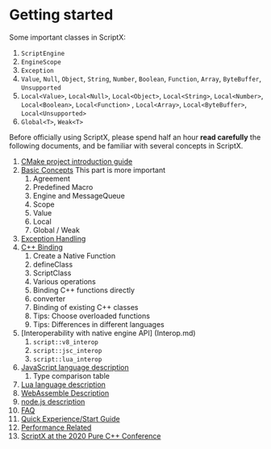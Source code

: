 # Getting started

Some important classes in ScriptX:
1. `ScriptEngine`
2. `EngineScope`
2. `Exception`
3. `Value`, `Null`, `Object`, `String`, `Number`, `Boolean`, `Function`, `Array`, `ByteBuffer`, `Unsupported`
4. `Local<Value>`, `Local<Null>`, `Local<Object>`, `Local<String>`, `Local<Number>`, `Local<Boolean>`, `Local<Function>` , `Local<Array>`, `Local<ByteBuffer>`, `Local<Unsupported>`
5. `Global<T>`, `Weak<T>`

Before officially using ScriptX, please spend half an hour **read carefully** the following documents, and be familiar with several concepts in ScriptX.

1. [CMake project introduction guide](ImportScriptX.md)
2. [Basic Concepts](Basics.md) This part is more important
   1. Agreement
   1. Predefined Macro
   1. Engine and MessageQueue
   1. Scope
   1. Value
   1. Local
   1. Global / Weak
3. [Exception Handling](Exception.md)
4. [C++ Binding](NativeBinding.md)
   1. Create a Native Function
   2. defineClass
   1. ScriptClass
   3. Various operations
   4. Binding C++ functions directly
   5. converter
   6. Binding of existing C++ classes
   7. Tips: Choose overloaded functions
   8. Tips: Differences in different languages
5. [Interoperability with native engine API] (Interop.md)
   1. `script::v8_interop`
   1. `script::jsc_interop`
   1. `script::lua_interop`
6. [JavaScript language description](JavaScript.md)
   1. Type comparison table
7. [Lua language description](Lua.md)
8. [WebAssemble Description](WebAssembly.md)
9. [node.js description](NodeJs.md)
9. [FAQ](FAQ.md)
10. [Quick Experience/Start Guide](QuickStart.md)
11. [Performance Related](Performance.md)
12. [ScriptX at the 2020 Pure C++ Conference](PureCpp2020.md)